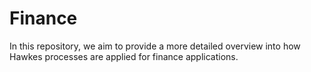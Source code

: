 # Finance

In this repository, we aim to provide a more detailed overview into how Hawkes processes are applied for finance applications.
